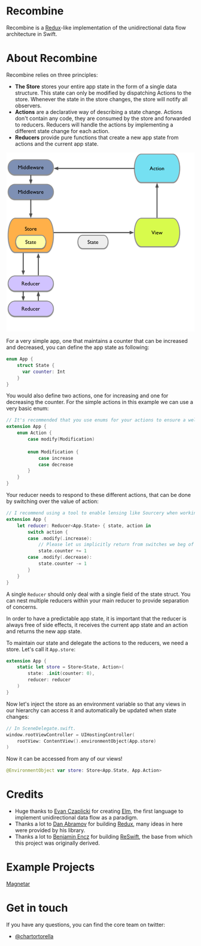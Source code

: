 # Recombine

Recombine is a [Redux](https://github.com/reactjs/redux)-like implementation of the unidirectional data flow architecture in Swift.

# About Recombine

Recombine relies on three principles:
- **The Store** stores your entire app state in the form of a single data structure. This state can only be modified by dispatching Actions to the store. Whenever the state in the store changes, the store will notify all observers.
- **Actions** are a declarative way of describing a state change. Actions don't contain any code, they are consumed by the store and forwarded to reducers. Reducers will handle the actions by implementing a different state change for each action.
- **Reducers** provide pure functions that create a new app state from actions and the current app state.

![](Docs/img/recombine_concept.png)

For a very simple app, one that maintains a counter that can be increased and decreased, you can define the app state as following:

```swift
enum App {
    struct State {
      var counter: Int
    }
}
```

You would also define two actions, one for increasing and one for decreasing the counter. For the simple actions in this example we can use a very basic enum:

```swift
// It's recommended that you use enums for your actions to ensure a well typed implementation.
extension App {
    enum Action {
        case modify(Modification)

        enum Modification {
            case increase
            case decrease
        }
    }
}
```

Your reducer needs to respond to these different actions, that can be done by switching over the value of action:

```swift
// I recommend using a tool to enable lensing like Sourcery when working with a state with more than a handful of elements.
extension App {
    let reducer: Reducer<App.State> { state, action in
        switch action {
        case .modify(.increase):
            // Please let us implicitly return from switches we beg of you core team.
            state.counter += 1
        case .modify(.decrease):
            state.counter -= 1
        }
    }
}
```

A single `Reducer` should only deal with a single field of the state struct. You can nest multiple reducers within your main reducer to provide separation of concerns.

In order to have a predictable app state, it is important that the reducer is always free of side effects, it receives the current app state and an action and returns the new app state.

To maintain our state and delegate the actions to the reducers, we need a store. Let's call it `App.store`:

```swift
extension App {
    static let store = Store<State, Action>(
        state: .init(counter: 0),
        reducer: reducer
    )
}
```

Now let's inject the store as an environment variable so that any views in our hierarchy can access it and automatically be updated when state changes:

```swift
// In SceneDelegate.swift.
window.rootViewController = UIHostingController(
    rootView: ContentView().environmentObject(App.store)
)
```

Now it can be accessed from any of our views!

```swift
@EnvironmentObject var store: Store<App.State, App.Action>
```

# Credits

- Huge thanks to [Evan Czaplicki](https://github.com/evancz) for creating [Elm](https://github.com/elm-lang), the first language to implement unidirectional data flow as a paradigm.
- Thanks a lot to [Dan Abramov](https://github.com/gaearon) for building [Redux](https://github.com/reactjs/redux), many ideas in here were provided by his library.
- Thanks a lot to [Benjamin Encz](https://github.com/Ben-G) for building [ReSwift](https://github.com/ReSwift/ReSwift), the base from which this project was originally derived.

# Example Projects

[Magnetar](https://github.com/Qata/Magnetar)

# Get in touch

If you have any questions, you can find the core team on twitter:

- [@chartortorella](https://twitter.com/chartortorella)
